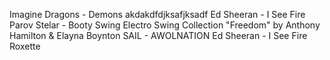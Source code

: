 Imagine Dragons - Demons
akdakdfdjksafjksadf
Ed Sheeran - I See Fire
Parov Stelar - Booty Swing
Electro Swing Collection
"Freedom" by Anthony Hamilton & Elayna Boynton
SAIL - AWOLNATION 
Ed Sheeran - I See Fire
Roxette
